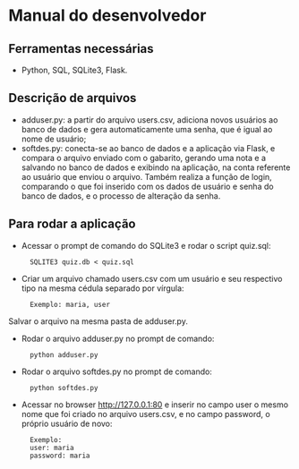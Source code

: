 # Manual do desenvolvedor

## Ferramentas necessárias

* Python, SQL, SQLite3, Flask.

## Descrição de arquivos

* adduser.py: a partir do arquivo users.csv, adiciona novos usuários ao banco de dados e gera automaticamente uma senha, que é igual ao nome de usuário;
* softdes.py: conecta-se ao banco de dados e a aplicação via Flask, e compara o arquivo enviado com o gabarito, gerando uma nota e a salvando no banco de dados e exibindo na aplicação, na conta referente ao usuário que enviou o arquivo. Também realiza a função de login, comparando o que foi inserido com os dados de usuário e senha do banco de dados, e o processo de alteração da senha.

## Para rodar a aplicação

* Acessar o prompt de comando do SQLite3 e rodar o script quiz.sql:
  
        SQLITE3 quiz.db < quiz.sql

* Criar um arquivo chamado users.csv com um usuário e seu respectivo tipo na mesma cédula separado por vírgula:
    
        Exemplo: maria, user

Salvar o arquivo na mesma pasta de adduser.py.

* Rodar o arquivo adduser.py no prompt de comando:

        python adduser.py

* Rodar o arquivo softdes.py no prompt de comando:
    
        python softdes.py

* Acessar no browser http://127.0.0.1:80 e inserir no campo user o mesmo nome que foi criado no arquivo users.csv, e no campo password, o próprio usuário de novo:
    
        Exemplo: 
        user: maria
        password: maria